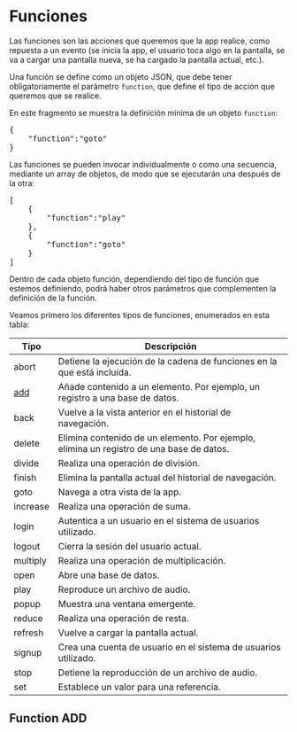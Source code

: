# Funciones

Las funciones son las acciones que queremos que la app realice, como repuesta a un evento (se inicia la app, el usuario toca algo en la pantalla, se va a cargar una pantalla nueva, se ha cargado la pantalla actual, etc.).

Una función se define como un objeto JSON, que debe tener obligatoriamente el parámetro `function`, que define el tipo de acción que queremos que se realice.

En este fragmento se muestra la definición mínima de un objeto `function`:
<pre>
{
	"function":"goto"
}
</pre>

Las funciones se pueden invocar individualmente o como una secuencia, mediante un array de objetos, de modo que se ejecutarán una después de la otra:

<pre>
[
	{
		"function":"play"
	},
	{
		"function":"goto"
	}
]
</pre>


Dentro de cada objeto función, dependiendo del tipo de función que estemos definiendo, podrá haber otros parámetros que complementen la definición de la función.


Veamos primero los diferentes tipos de funciones, enumerados en esta tabla:


| Tipo  | Descripción |
| ------------- | ------------- |
| abort | Detiene la ejecución de la cadena de funciones en la que está incluída.|
| [add](#function-add) | Añade contenido a un elemento. Por ejemplo, un registro a una base de datos. |
| back  | Vuelve a la vista anterior en el historial de navegación.|
| delete | Elimina contenido de un elemento. Por ejemplo, elimina un registro de una base de datos.|
| divide | Realiza una operación de división.|
| finish | Elimina la pantalla actual del historial de navegación.|
| goto  | Navega a otra vista de la app. |
| increase | Realiza una operación de suma. |
| login | Autentica a un usuario en el sistema de usuarios utilizado.|
| logout | Cierra la sesión del usuario actual. |
| multiply | Realiza una operación de multiplicación.|
| open | Abre una base de datos.|
| play | Reproduce un archivo de audio. |
| popup | Muestra una ventana emergente.|
| reduce | Realiza una operación de resta.|
| refresh | Vuelve a cargar la pantalla actual.|
| signup | Crea una cuenta de usuario en el sistema de usuarios utilizado.|
| stop | Detiene la reproducción de un archivo de audio.|
| set | Establece un valor para una referencia.|


## Function ADD

